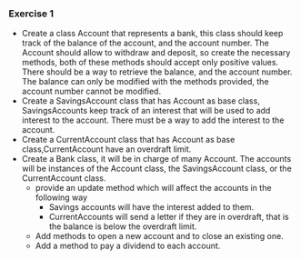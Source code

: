 ### Exercise 1

- Create a class Account that represents a bank, this class should keep track of the balance of the account, and the
  account number. The Account should allow to withdraw and deposit, so create the necessary methods, both of these
  methods should accept only positive values. There should be a way to retrieve the balance, and the account number. The
  balance can only be modified with the methods provided, the account number cannot be modified.
- Create a SavingsAccount class that has Account as base class, SavingsAccounts keep track of an interest that will be
  used to add interest to the account. There must be a way to add the interest to the account.
- Create a CurrentAccount class that has Account as base class,CurrentAccount have an overdraft limit.
- Create a Bank class, it will be in charge of many Account. The accounts will be instances of the Account class, the
  SavingsAccount class, or the CurrentAccount class.
    - provide an update method which will affect the accounts in the following way
        - Savings accounts will have the interest added to them.
        - CurrentAccounts will send a letter if they are in overdraft, that is the balance is below the overdraft limit.
    - Add methods to open a new account and to close an existing one.
    - Add a method to pay a dividend to each account.
